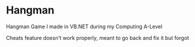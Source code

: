 # Hangman
 Hangman Game I made in VB.NET during my Computing A-Level
 
 Cheats feature doesn't work properly, meant to go back and fix it but forgot
